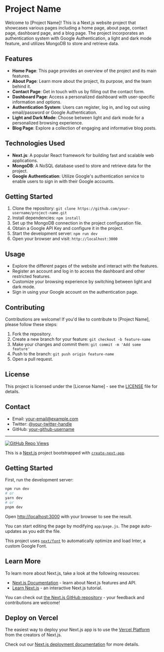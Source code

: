 # Project Name

Welcome to [Project Name]! This is a Next.js website project that showcases various pages including a home page, about page, contact page, dashboard page, and a blog page. The project incorporates an authentication system with Google Authentication, a light and dark mode feature, and utilizes MongoDB to store and retrieve data.

## Features

- **Home Page**: This page provides an overview of the project and its main features.
- **About Page**: Learn more about the project, its purpose, and the team behind it.
- **Contact Page**: Get in touch with us by filling out the contact form.
- **Dashboard Page**: Access a personalized dashboard with user-specific information and options.
- **Authentication System**: Users can register, log in, and log out using email/password or Google Authentication.
- **Light and Dark Mode**: Choose between light and dark mode for a personalized browsing experience.
- **Blog Page**: Explore a collection of engaging and informative blog posts.

## Technologies Used

- **Next.js**: A popular React framework for building fast and scalable web applications.
- **MongoDB**: A NoSQL database used to store and retrieve data for the project.
- **Google Authentication**: Utilize Google's authentication service to enable users to sign in with their Google accounts.

## Getting Started

1. Clone the repository: `git clone https://github.com/your-username/project-name.git`
2. Install dependencies: `npm install`
3. Set up the MongoDB connection in the project configuration file.
4. Obtain a Google API Key and configure it in the project.
5. Start the development server: `npm run dev`
6. Open your browser and visit: `http://localhost:3000`

## Usage

- Explore the different pages of the website and interact with the features.
- Register an account and log in to access the dashboard and other restricted features.
- Customize your browsing experience by switching between light and dark mode.
- Sign in using your Google account on the authentication page.

## Contributing

Contributions are welcome! If you'd like to contribute to [Project Name], please follow these steps:

1. Fork the repository.
2. Create a new branch for your feature: `git checkout -b feature-name`
3. Make your changes and commit them: `git commit -m 'Add some feature'`
4. Push to the branch: `git push origin feature-name`
5. Open a pull request.

## License

This project is licensed under the [License Name] - see the [LICENSE](LICENSE) file for details.

## Contact

- Email: [your-email@example.com](mailto:your-email@example.com)
- Twitter: [@your-twitter-handle](https://twitter.com/your-twitter-handle)
- GitHub: [your-github-username](https://github.com/your-github-username)

---

[![GitHub Repo Views](https://komarev.com/ghpvc/?username=vishwajitvm&label=Profile%20Views&color=0e75b6&style=flat)](https://github.com/vishwajitvm)




This is a [Next.js](https://nextjs.org/) project bootstrapped with [`create-next-app`](https://github.com/vercel/next.js/tree/canary/packages/create-next-app).

## Getting Started

First, run the development server:

```bash
npm run dev
# or
yarn dev
# or
pnpm dev
```

Open [http://localhost:3000](http://localhost:3000) with your browser to see the result.

You can start editing the page by modifying `app/page.js`. The page auto-updates as you edit the file.

This project uses [`next/font`](https://nextjs.org/docs/basic-features/font-optimization) to automatically optimize and load Inter, a custom Google Font.

## Learn More

To learn more about Next.js, take a look at the following resources:

- [Next.js Documentation](https://nextjs.org/docs) - learn about Next.js features and API.
- [Learn Next.js](https://nextjs.org/learn) - an interactive Next.js tutorial.

You can check out [the Next.js GitHub repository](https://github.com/vercel/next.js/) - your feedback and contributions are welcome!

## Deploy on Vercel

The easiest way to deploy your Next.js app is to use the [Vercel Platform](https://vercel.com/new?utm_medium=default-template&filter=next.js&utm_source=create-next-app&utm_campaign=create-next-app-readme) from the creators of Next.js.

Check out our [Next.js deployment documentation](https://nextjs.org/docs/deployment) for more details.
